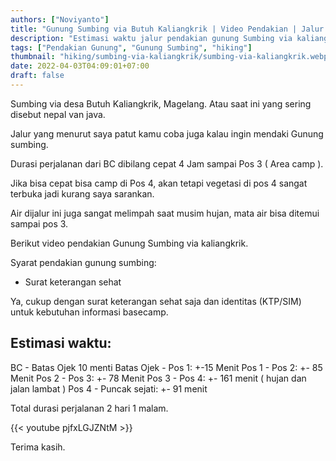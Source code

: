 ```yaml
---
authors: ["Noviyanto"]
title: "Gunung Sumbing via Butuh Kaliangkrik | Video Pendakian | Jalur & Estimasi Waktu"
description: "Estimasi waktu jalur pendakian gunung Sumbing via kaliangrik. Video pendakian gunung sumbing dan Info pendakian terbaru gunung sumbing. Syarat pendakian gunung sumbing."
tags: ["Pendakian Gunung", "Gunung Sumbing", "hiking"]
thumbnail: "hiking/sumbing-via-kaliangkrik/sumbing-via-kaliangkrik.webp"
date: 2022-04-03T04:09:01+07:00
draft: false
---
```


Sumbing via desa Butuh Kaliangkrik, Magelang. Atau saat ini yang sering disebut nepal van java.

Jalur yang menurut saya patut kamu coba juga kalau ingin mendaki Gunung sumbing.

Durasi perjalanan dari BC dibilang cepat 4 Jam sampai Pos 3 ( Area camp ).

Jika bisa cepat bisa camp di Pos 4, akan tetapi vegetasi di pos 4 sangat terbuka jadi kurang saya sarankan.

Air dijalur ini juga sangat melimpah saat musim hujan, mata air bisa ditemui sampai pos 3.

Berikut video pendakian Gunung Sumbing via kaliangkrik.

Syarat pendakian gunung sumbing:

- Surat keterangan sehat

Ya, cukup dengan surat keterangan sehat saja dan identitas (KTP/SIM) untuk kebutuhan informasi basecamp.

## Estimasi waktu:

BC - Batas Ojek 10 menti
Batas Ojek - Pos 1: +-15 Menit
Pos 1 - Pos 2: +- 85 Menit
Pos 2 - Pos 3: +- 78 Menit
Pos 3 - Pos 4: +- 161 menit ( hujan dan jalan lambat )
Pos 4 - Puncak sejati: +- 91 menit

Total durasi perjalanan 2 hari 1 malam.

{{< youtube pjfxLGJZNtM >}}

Terima kasih.
